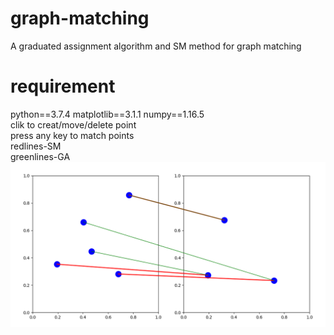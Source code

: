 # graph-matching
A graduated assignment algorithm and SM method for graph matching
# requirement
python==3.7.4  matplotlib==3.1.1  numpy==1.16.5   
clik to creat/move/delete point   
press any key to match points   
redlines-SM   
greenlines-GA
![image](https://github.com/SAI-24-me/graph-matching/blob/master/test.jpg)
